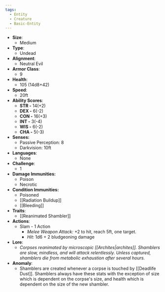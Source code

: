 ```yaml
---
tags:
  - Entity
  - Creature
  - Basic-Entity
---
```

- **Size**:
	- Medium
- **Type**:
	- Undead
- **Alignment**:
	- Neutral Evil
- **Armor Class**:
	- 9
- **Health**:
	- 105 (14d8+42)
- **Speed**:
	- 20ft
- **Ability Scores**:
	- **STR -** 14(+2)
	- **DEX -** 6(-2)
	- **CON -** 16(+3)
	- **INT -** 3(-4)
	- **WIS -** 6(-2)
	- **CHA -** 5(-3)
- **Senses:**
	- Passive Perception: 8
	- Darkvision: 10ft
- **Languages**:
	- None
- **Challenge**:
	- 1
- **Damage Immunities:**
	- Poison
	- Necrotic
- **Condition Immunities:**
	- Poisoned
	- [[Radiation Buildup]]
	- [[Bleeding]]
- **Traits**:
	- [[Reanimated Shambler]]
- **Actions**:
	- Slam - 1 Action
		- _Melee Weapon Attack:_ +2 to hit, reach 5ft, one target. 
		- _Hit:_ 1d6 + 2 bludgeoning damage
- **Lore**:
	- *Corpses reanimated by microscopic [[Archites|archites]]. Shamblers are slow, mindless, and will attack relentlessly. Unless captured, shamblers die from metabolic exhaustion after several hours.*
- **Anomaly**:
	- Shamblers are created whenever a corpse is touched by [[Deadlife Dust]]. Shamblers always have these stats with the exception of size which is dependent on the corpse's size, and health which is dependent on the size of the new shambler.
